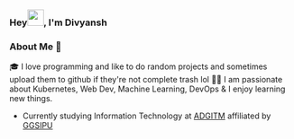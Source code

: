 ### Hey<img src="https://github.com/TheDudeThatCode/TheDudeThatCode/blob/master/Assets/Hi.gif" width="29px">, I'm Divyansh

<!--
**bakisama/bakisama** is a ✨ _special_ ✨ repository because its `README.md` (this file) appears on your GitHub profile.

Here are some ideas to get you started:

- 🔭 I’m currently working on ...
- 🌱 I’m currently learning ...
- 👯 I’m looking to collaborate on ...
- 🤔 I’m looking for help with ...
- 💬 Ask me about ...
- 📫 How to reach me: ...
- 😄 Pronouns: ...
- ⚡ Fun fact: ...
-->
### About Me 🚀
🎓  I love programming and like to do random projects and sometimes upload them to github if they're not complete trash lol
👨‍💻  I am passionate about Kubernetes, Web Dev, Machine Learning, DevOps & I enjoy learning new things. </br>

 - Currently studying Information Technology at [ADGITM](https://adgitmdelhi.ac.in/) affiliated by [GGSIPU](http://www.ipu.ac.in/)
